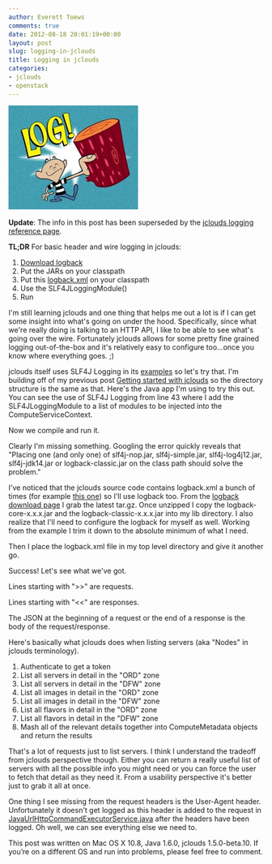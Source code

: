 ```yaml
---
author: Everett Toews
comments: true
date: 2012-08-18 20:01:19+00:00
layout: post
slug: logging-in-jclouds
title: Logging in jclouds
categories:
- jclouds
- openstack
---
```


<img class="img-right" src="/img/posts/log.jpeg"/>

**Update**: The info in this post has been superseded by the [jclouds logging reference page](http://jclouds.apache.org/reference/logging/).

**TL;DR** For basic header and wire logging in jclouds:

  1. [Download logback](http://logback.qos.ch/download.html)
  2. Put the JARs on your classpath
  3. Put this [logback.xml](https://gist.github.com/raw/3389176/2d40b811bb11020e36a49ecf563ab30d3495dd85/logback.xml) on your classpath
  4. Use the SLF4JLoggingModule()
  5. Run

I'm still learning jclouds and one thing that helps me out a lot is if I can get some insight into what's going on under the hood. Specifically, since what we're really doing is talking to an HTTP API, I like to be able to see what's going over the wire. Fortunately jclouds allows for some pretty fine grained logging out-of-the-box and it's relatively easy to configure too...once you know where everything goes. ;)

jclouds itself uses SLF4J Logging in its [examples](https://github.com/jclouds/jclouds-examples) so let's try that. I'm building off of my previous post [Getting started with jclouds](http://blog./img/posts.com/2012/08/15/getting-started-with-jclouds/) so the directory structure is the same as that. Here's the Java app I'm using to try this out. You can see the use of SLF4J Logging from line 43 where I add the SLF4JLoggingModule to a list of modules to be injected into the ComputeServiceContext.

<script src="https://gist.github.com/3388897.js"></script>

Now we compile and run it.

<script src="https://gist.github.com/3388921.js"></script>

Clearly I'm missing something. Googling the error quickly reveals that "Placing one (and only one) of slf4j-nop.jar, slf4j-simple.jar, slf4j-log4j12.jar, slf4j-jdk14.jar or logback-classic.jar on the class path should solve the problem."

I've noticed that the jclouds source code contains logback.xml a bunch of times (for example [this one](https://github.com/jclouds/jclouds/blob/master/apis/openstack-keystone/src/test/resources/logback.xml)) so I'll use logback too. From the [logback download page](http://logback.qos.ch/download.html) I grab the latest tar.gz. Once unzipped I copy the logback-core-x.x.x.jar and the logback-classic-x.x.x.jar into my lib directory. I also realize that I'll need to configure the logback for myself as well. Working from the example I trim it down to the absolute minimum of what I need.

<script src="https://gist.github.com/3389176.js"></script>

Then I place the logback.xml file in my top level directory and give it another go.

<script src="https://gist.github.com/3389253.js"></script>

Success! Let's see what we've got.

Lines starting with ">>" are requests.

Lines starting with "<<" are responses.

The JSON at the beginning of a request or the end of a response is the body of the request/response.

Here's basically what jclouds does when listing servers (aka "Nodes" in jclouds terminology).

  1. Authenticate to get a token
  2. List all servers in detail in the "ORD" zone
  3. List all servers in detail in the "DFW" zone
  4. List all images in detail in the "ORD" zone
  5. List all images in detail in the "DFW" zone
  6. List all flavors in detail in the "ORD" zone
  7. List all flavors in detail in the "DFW" zone
  8. Mash all of the relevant details together into ComputeMetadata objects and return the results

That's a lot of requests just to list servers. I think I understand the tradeoff from jclouds perspective though. Either you can return a really useful list of servers with all the possible info you might need or you can force the user to fetch that detail as they need it. From a usability perspective it's better just to grab it all at once.

One thing I see missing from the request headers is the User-Agent header. Unfortunately it doesn't get logged as this header is added to the request in [JavaUrlHttpCommandExecutorService.java](https://github.com/jclouds/jclouds/blob/master/core/src/main/java/org/jclouds/http/internal/JavaUrlHttpCommandExecutorService.java) after the headers have been logged. Oh well, we can see everything else we need to.

This post was written on Mac OS X 10.8, Java 1.6.0, jclouds 1.5.0-beta.10. If you’re on a different OS and run into problems, please feel free to comment.
